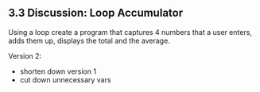 ## 3.3 Discussion: Loop Accumulator

Using a loop create a program that captures 4 numbers that a user enters, adds them up, displays the total and the average. 

Version 2:
+ shorten down version 1
+ cut down unnecessary vars
